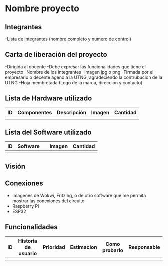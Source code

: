 # Nombre proyecto
## Integrantes
-Lista de integrantes (nombre completo y numero de control)
## Carta de liberación del proyecto
-Dirigida al docente
-Debe expresar las funcionalidades que tiene el proyecto
-Nombre de los integrantes
-Imagen jpg o png
-Firmada por el empresario o decente ageno a la UTNG, agradeciendo la contrubucion de la UTNG
-Hoja membretada (Logo de la marca, direccion y contacto)

## Lista de Hardware utilizado
| ID | Componentes | Descripción | Imagen | Cantidad |
|----|-------------|-------------|--------|----------|
|    |             |             |        |          |

## Lista del Software utilizado
| ID | Software |  | Imagen | Cantidad |
|----|----------|-------------|--------|----------|
|    |          |             |        |          |

## Visión

## Conexiones
- Imagenes de Wokwi, Fritzing, o de otro software que me permita mostrar las conexiones del circuito
- Raspberry Pi
- ESP32

## Funcionalidades
| ID | Historia de usuario | Prioridad | Estimacion | Como probarlo | Responsable |
|----|---------------------|-----------|------------|---------------|-------------|
|    |                     |           |            |               |             |
